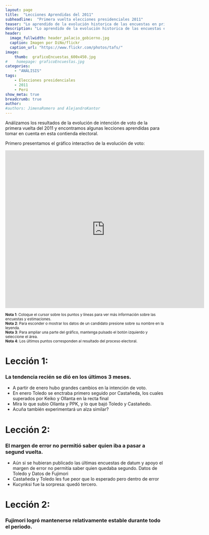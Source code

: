 ```yaml
---
layout: page
title:  "Lecciones Aprendidas del 2011"
subheadline:  "Primera vuelta elecciones presidenciales 2011"
teaser: "Lo aprendido de la evolución historica de las encuestas en primera vuelta."
description: "Lo aprendido de la evolución historica de las encuestas en primera vuelta."
header:
  image_fullwidth: header_palacio_gobierno.jpg
  caption: Imagen por DiNo/flickr
  caption_url: "https://www.flickr.com/photos/tafs/"
image:
    thumb:  graficoEncuestas_600x450.jpg
#    homepage: graficoEncuestas.jpg
categories:
    - "ANÁLISIS"
tags:
    - Elecciones presidenciales
    - 2011 
    - Perú
show_meta: true
breadcrumb: true
author:
#authors: JimenaRomero and AlejandroKantor
---
```



Análizamos los resultados de la evolución de intención de voto de la primera vuelta del 2011 y encontramos algunas lecciones aprendidas para tomar en cuenta en esta contienda electoral. 

Primero presentamos el gráfico interactivo de la evolución de voto:


<iframe src="https://plot.ly/~AlejandroKantor/378.embed?link=False"  style="width: 125%" frameBorder="0" height="500" scrolling="no" seamless="seamless" 
class="myIframe">
</iframe>


<script type="text/javascript" language="javascript"> 
$('.myIframe').css('height', $(window).height()+'px');
</script>

<sub>__Nota 1__: Coloque el cursor sobre los puntos y líneas para ver más información sobre las encuestas y estimaciones.</sub>
<br><sub>__Nota 2__: Para esconder o mostrar los datos de un candidato presione sobre su nombre en la leyenda.</sub>
<br><sub>__Nota 3__: Para ampliar una parte del gráfico, mantenga pulsado el botón izquierdo y seleccione el área. </sub>
<br><sub>__Nota 4__: Los últimos puntos corresponden al resultado del proceso electoral.</sub>

# Lección 1:

### La tendencia recién se dió en los últimos 3 meses.


* A partir de enero hubo grandes cambios en la intención de voto. 
* En enero Toledo se enctraba primero seguido por Castañeda, los cuales superados por Keiko y Ollanta en la recta final
* Mira lo que subio Ollanta y PPK, y lo que bajó Toledo y Castañedo.
* Acuña también experimentará un alza similar?

# Lección 2:

### El margen de error no permitió saber quien iba a pasar a segund vuelta.

* Aún si se hubieran publicado las últimas encuestas de datum y apoyo el margen de error no permitía saber quien quedaba segundo. Datos de Toledo y Datos de Fujimori
* Castañeda y Toledo les fue peor que lo esperado pero dentro de error
* Kucynksi fue la sorpresa: quedó tercero. 

# Lección 2:

### Fujimori logró mantenerse relativamente estable durante todo el periodo.  





